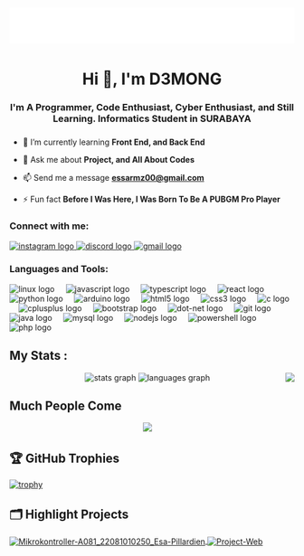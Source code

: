 <h1 align="center">
  <img src="https://raw.githubusercontent.com/d3mong/d3mong/refs/heads/main/name.svg" alt="d3mong" />
</h1>

###

<h1 align="center">Hi 👋, I'm D3MONG</h1>

###

<h3 align="center">I'm A Programmer, Code Enthusiast, Cyber Enthusiast, and Still Learning. Informatics Student in SURABAYA </h3>

###

- 🌱 I’m currently learning **Front End, and Back End**

- 💬 Ask me about **Project, and All About Codes**

- 📫 Send me a message **essarmz00@gmail.com**

- ⚡ Fun fact **Before I Was Here, I Was Born To Be A PUBGM Pro Player**


###

<h3 align="left">Connect with me:</h3>
<div align="left">
  <a href="https://instagram.com/esaramzy" target="_blank">
    <img src="https://img.shields.io/static/v1?message=Instagram&logo=instagram&label=&color=E4405F&logoColor=white&labelColor=&style=for-the-badge" height="35" alt="instagram logo"  />
  </a>
  <a href="https://discord.com/users/868767528015507476" target="_blank">
    <img src="https://img.shields.io/static/v1?message=Discord&logo=discord&label=&color=7289DA&logoColor=white&labelColor=&style=for-the-badge" height="35" alt="discord logo"  />
  </a>
  <a href="https://mail.google.com/mail/u/0/#inbox?compose=CllgCHrlFtpClSTDVNfNjVsHCwGwFkPqdSWLlNNjQKSVgtrBJqVvWwlxzDcdjdHVZVpRmNzDrJq" target="_blank">
    <img src="https://img.shields.io/static/v1?message=Gmail&logo=gmail&label=&color=D14836&logoColor=white&labelColor=&style=for-the-badge" height="35" alt="gmail logo"  />
  </a>
</div>

###
<h3 align="left">Languages and Tools:</h3>
<div align="left">
  <img src="https://skillicons.dev/icons?i=linux" height="40" alt="linux logo"  />
  <img width="12" />
  <img src="https://cdn.jsdelivr.net/gh/devicons/devicon/icons/javascript/javascript-original.svg" height="40" alt="javascript logo"  />
  <img width="12" />
  <img src="https://cdn.jsdelivr.net/gh/devicons/devicon/icons/typescript/typescript-original.svg" height="40" alt="typescript logo"  />
  <img width="12" />
  <img src="https://cdn.jsdelivr.net/gh/devicons/devicon/icons/react/react-original.svg" height="40" alt="react logo"  />
  <img width="12" />
  <img src="https://skillicons.dev/icons?i=py" height="40" alt="python logo"  />
  <img width="12" />
  <img src="https://skillicons.dev/icons?i=arduino" height="40" alt="arduino logo"  />
  <img width="12" />
  <img src="https://skillicons.dev/icons?i=html" height="40" alt="html5 logo"  />
  <img width="12" />
  <img src="https://skillicons.dev/icons?i=css" height="40" alt="css3 logo"  />
  <img width="12" />
  <img src="https://skillicons.dev/icons?i=c" height="40" alt="c logo"  />
  <img width="12" />
  <img src="https://skillicons.dev/icons?i=cpp" height="40" alt="cplusplus logo"  />
  <img width="12" />
  <img src="https://cdn.jsdelivr.net/gh/devicons/devicon/icons/bootstrap/bootstrap-original.svg" height="40" alt="bootstrap logo"  />
  <img width="12" />
  <img src="https://skillicons.dev/icons?i=dotnet" height="40" alt="dot-net logo"  />
  <img width="12" />
  <img src="https://skillicons.dev/icons?i=git" height="40" alt="git logo"  />
  <img width="12" />
  <img src="https://skillicons.dev/icons?i=java" height="40" alt="java logo"  />
  <img width="12" />
  <img src="https://skillicons.dev/icons?i=mysql" height="40" alt="mysql logo"  />
  <img width="12" />
  <img src="https://skillicons.dev/icons?i=nodejs" height="40" alt="nodejs logo"  />
  <img width="12" />
  <img src="https://skillicons.dev/icons?i=powershell" height="40" alt="powershell logo"  />
  <img width="12" />
  <img src="https://skillicons.dev/icons?i=php" height="40" alt="php logo"  />
</div>

###




## My Stats :

<img align="right" height="150" src="https://i.giphy.com/media/v1.Y2lkPTc5MGI3NjExZWYwaW8yeGJhZGRsNzA0cjRhdGx0MGNlaGx0NmduamhhNmJ5eHV0ayZlcD12MV9pbnRlcm5hbF9naWZfYnlfaWQmY3Q9Zw/LaVp0AyqR5bGsC5Cbm/giphy.gif"  />
<div align="center">
  <img src="https://github-readme-stats.vercel.app/api?username=d3mong&hide_title=false&hide_rank=false&show_icons=true&include_all_commits=true&count_private=true&disable_animations=false&theme=dracula&locale=en&hide_border=false" height="150" alt="stats graph"  />
  <img src="https://github-readme-stats.vercel.app/api/top-langs?username=d3mong&locale=en&hide_title=false&layout=compact&card_width=320&langs_count=5&theme=dracula&hide_border=false" height="150" alt="languages graph"  />
</div>

## Much People Come

<div align="center">
  <img src="https://profile-counter.glitch.me/d3mong/count.svg?"  />
</div>

## 🏆 GitHub Trophies

[![trophy](https://github-profile-trophy.vercel.app/?username=d3mong&theme=nord&column=7)](https://github.com/ryo-ma/github-profile-trophy)

## 🗂️ Highlight Projects

<a href="https://github.com/d3mong/Mikrokontroller-A081_22081010250_Esa-Pillardien">
  <img align="center" src="https://github-readme-stats.vercel.app/api/pin/?username=d3mong&repo=Mikrokontroller-A081_22081010250_Esa-Pillardien&show_icons=true&line_height=27&title_color=6aa6f8&text_color=8a919a&icon_color=6aa6f8&bg_color=22272e" alt="Mikrokontroller-A081_22081010250_Esa-Pillardien" />
</a>

<a href="https://github.com/d3mong/Project-Web">
  <img align="center" src="https://github-readme-stats.vercel.app/api/pin/?username=d3mong&repo=Project-Web&show_icons=true&line_height=27&title_color=6aa6f8&text_color=8a919a&icon_color=6aa6f8&bg_color=22272e" alt="Project-Web" />
</a>
